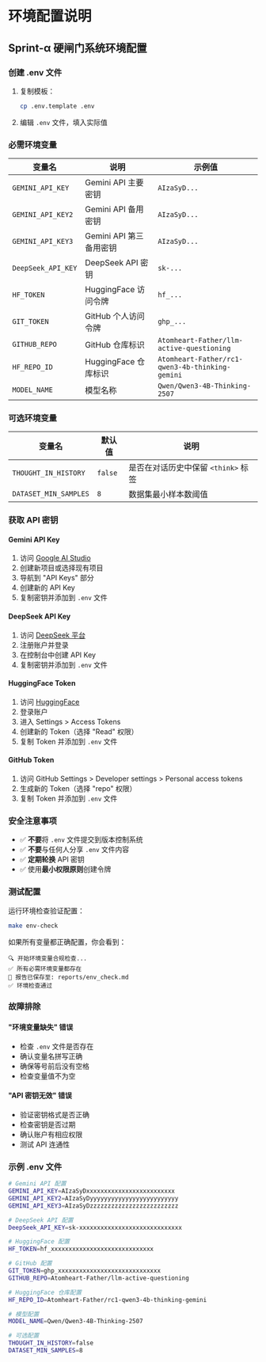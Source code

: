 # 环境配置说明

## Sprint-α 硬闸门系统环境配置

### 创建 .env 文件

1. 复制模板：
   ```bash
   cp .env.template .env
   ```

2. 编辑 `.env` 文件，填入实际值

### 必需环境变量

| 变量名 | 说明 | 示例值 |
|--------|------|--------|
| `GEMINI_API_KEY` | Gemini API 主要密钥 | `AIzaSyD...` |
| `GEMINI_API_KEY2` | Gemini API 备用密钥 | `AIzaSyD...` |
| `GEMINI_API_KEY3` | Gemini API 第三备用密钥 | `AIzaSyD...` |
| `DeepSeek_API_KEY` | DeepSeek API 密钥 | `sk-...` |
| `HF_TOKEN` | HuggingFace 访问令牌 | `hf_...` |
| `GIT_TOKEN` | GitHub 个人访问令牌 | `ghp_...` |
| `GITHUB_REPO` | GitHub 仓库标识 | `Atomheart-Father/llm-active-questioning` |
| `HF_REPO_ID` | HuggingFace 仓库标识 | `Atomheart-Father/rc1-qwen3-4b-thinking-gemini` |
| `MODEL_NAME` | 模型名称 | `Qwen/Qwen3-4B-Thinking-2507` |

### 可选环境变量

| 变量名 | 默认值 | 说明 |
|--------|--------|------|
| `THOUGHT_IN_HISTORY` | `false` | 是否在对话历史中保留 `<think>` 标签 |
| `DATASET_MIN_SAMPLES` | `8` | 数据集最小样本数阈值 |

### 获取 API 密钥

#### Gemini API Key
1. 访问 [Google AI Studio](https://aistudio.google.com/)
2. 创建新项目或选择现有项目
3. 导航到 "API Keys" 部分
4. 创建新的 API Key
5. 复制密钥并添加到 `.env` 文件

#### DeepSeek API Key
1. 访问 [DeepSeek 平台](https://platform.deepseek.com/)
2. 注册账户并登录
3. 在控制台中创建 API Key
4. 复制密钥并添加到 `.env` 文件

#### HuggingFace Token
1. 访问 [HuggingFace](https://huggingface.co/)
2. 登录账户
3. 进入 Settings > Access Tokens
4. 创建新的 Token（选择 "Read" 权限）
5. 复制 Token 并添加到 `.env` 文件

#### GitHub Token
1. 访问 GitHub Settings > Developer settings > Personal access tokens
2. 生成新的 Token（选择 "repo" 权限）
3. 复制 Token 并添加到 `.env` 文件

### 安全注意事项

- ✅ **不要**将 `.env` 文件提交到版本控制系统
- ✅ **不要**与任何人分享 `.env` 文件内容
- ✅ **定期轮换** API 密钥
- ✅ 使用**最小权限原则**创建令牌

### 测试配置

运行环境检查验证配置：

```bash
make env-check
```

如果所有变量都正确配置，你会看到：

```
🔍 开始环境变量合规检查...
✅ 所有必需环境变量都存在
📝 报告已保存至: reports/env_check.md
✅ 环境检查通过
```

### 故障排除

#### "环境变量缺失" 错误
- 检查 `.env` 文件是否存在
- 确认变量名拼写正确
- 确保等号前后没有空格
- 检查变量值不为空

#### "API 密钥无效" 错误
- 验证密钥格式是否正确
- 检查密钥是否过期
- 确认账户有相应权限
- 测试 API 连通性

### 示例 .env 文件

```bash
# Gemini API 配置
GEMINI_API_KEY=AIzaSyDxxxxxxxxxxxxxxxxxxxxxxxxx
GEMINI_API_KEY2=AIzaSyDyyyyyyyyyyyyyyyyyyyyyyyyy
GEMINI_API_KEY3=AIzaSyDzzzzzzzzzzzzzzzzzzzzzzzzz

# DeepSeek API 配置
DeepSeek_API_KEY=sk-xxxxxxxxxxxxxxxxxxxxxxxxxxxxx

# HuggingFace 配置
HF_TOKEN=hf_xxxxxxxxxxxxxxxxxxxxxxxxxxxxx

# GitHub 配置
GIT_TOKEN=ghp_xxxxxxxxxxxxxxxxxxxxxxxxxxxxx
GITHUB_REPO=Atomheart-Father/llm-active-questioning

# HuggingFace 仓库配置
HF_REPO_ID=Atomheart-Father/rc1-qwen3-4b-thinking-gemini

# 模型配置
MODEL_NAME=Qwen/Qwen3-4B-Thinking-2507

# 可选配置
THOUGHT_IN_HISTORY=false
DATASET_MIN_SAMPLES=8
```
